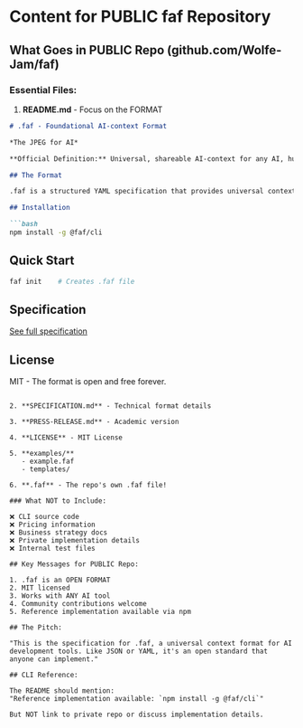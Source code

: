 # Content for PUBLIC faf Repository

## What Goes in PUBLIC Repo (github.com/Wolfe-Jam/faf)

### Essential Files:

1. **README.md** - Focus on the FORMAT
```markdown
# .faf - Foundational AI-context Format

*The JPEG for AI*

**Official Definition:** Universal, shareable AI-context for any AI, human or team, regardless of size, location, languages, stack, setup or documentation.

## The Format

.faf is a structured YAML specification that provides universal context for AI-assisted development.

## Installation

```bash
npm install -g @faf/cli
```

## Quick Start

```bash
faf init    # Creates .faf file
```

## Specification

[See full specification](SPECIFICATION.md)

## License

MIT - The format is open and free forever.
```

2. **SPECIFICATION.md** - Technical format details

3. **PRESS-RELEASE.md** - Academic version

4. **LICENSE** - MIT License

5. **examples/**
   - example.faf
   - templates/

6. **.faf** - The repo's own .faf file!

### What NOT to Include:

❌ CLI source code
❌ Pricing information
❌ Business strategy docs
❌ Private implementation details
❌ Internal test files

## Key Messages for PUBLIC Repo:

1. .faf is an OPEN FORMAT
2. MIT licensed
3. Works with ANY AI tool
4. Community contributions welcome
5. Reference implementation available via npm

## The Pitch:

"This is the specification for .faf, a universal context format for AI development tools. Like JSON or YAML, it's an open standard that anyone can implement."

## CLI Reference:

The README should mention:
"Reference implementation available: `npm install -g @faf/cli`"

But NOT link to private repo or discuss implementation details.